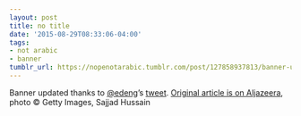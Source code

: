 ```yaml
---
layout: post
title: no title
date: '2015-08-29T08:33:06-04:00'
tags:
- not arabic
- banner
tumblr_url: https://nopenotarabic.tumblr.com/post/127858937813/banner-updated-thanks-to-edengs-tweet-original
---
```

Banner updated thanks to [@edeng](https://twitter.com/edeng)’s [tweet](https://twitter.com/edeng/status/635835272530255872). [Original article is on Aljazeera](http://www.aljazeera.com/indepth/opinion/2015/08/evil-isil-syria-iraq-150813081613196.html), photo © Getty Images, Sajjad Hussain

